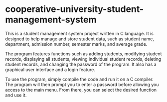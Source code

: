 # cooperative-university-student-management-system

This is a student management system project written in C language. It is designed to help manage and store student data, such as student name, department, admission number, semester marks, and average grade.

The program features functions such as adding students, modifying student records, displaying all students, viewing individual student records, deleting student records, and changing the password of the program. It also has a graphical user interface and a login feature.

To use the program, simply compile the code and run it on a C compiler. The program will then prompt you to enter a password before allowing you access to the main menu. From there, you can select the desired function and use it.
